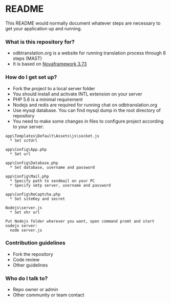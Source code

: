 # README #

This README would normally document whatever steps are necessary to get your application up and running.

### What is this repository for? ###

* odbtranslation.org is a website for running translation process through 8 steps (MAST)
* It is based on [Novaframework 3.73](http://novaframework.com)

### How do I get set up? ###

* Fork the project to a local server folder
* You should install and activate INTL extension on your server
* PHP 5.6 is a minimal requirement
* Nodejs and redis are required for running chat on odbtranslation.org
* Use mysql database. You can find mysql dump in the root directory of repository
* You need to make some changes in files to configure project according to your server:
```
app\Templates\Default\Assets\js\socket.js
  * Set sctUrl

app\Config\App.php
  * Set url

app\Config\Database.php
  * Set database, username and password

app\Config\Mail.php
  * Specify path to sendmail on your PC
  * Specify smtp server, username and password

app\Config\ReCaptcha.php
  * Set siteKey and secret

Nodejs\server.js
  * Set xhr url

Put Nodejs folder wherever you want, open command promt and start nodejs server:
  node server.js
```

### Contribution guidelines ###

* Fork the repository
* Code review
* Other guidelines

### Who do I talk to? ###

* Repo owner or admin
* Other community or team contact